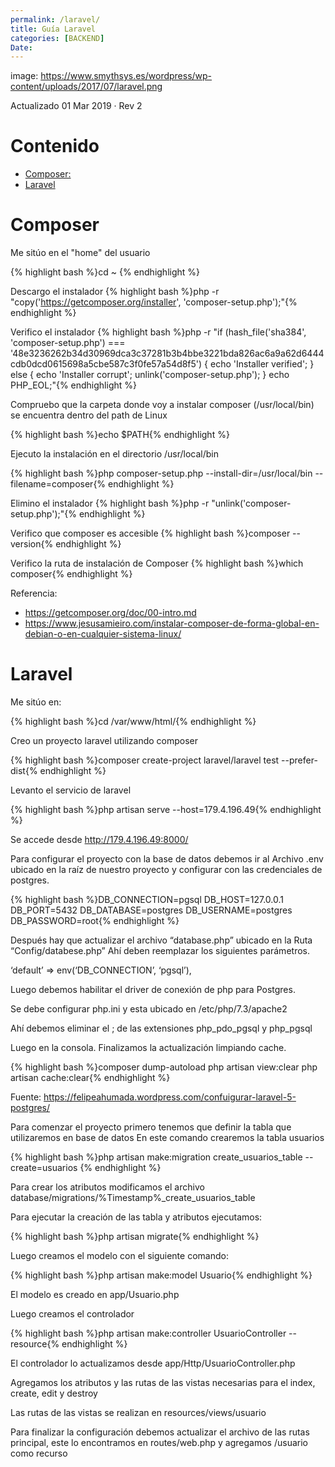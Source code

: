```yaml
---
permalink: /laravel/
title: Guía Laravel
categories: [BACKEND]
Date: 
---
```



image: https://www.smythsys.es/wordpress/wp-content/uploads/2017/07/laravel.png

Actualizado 01 Mar 2019 · Rev 2

# Contenido

- [Composer:](#composer)
- [Laravel](#laravel)



# Composer

Me sitúo en el "home" del usuario

{% highlight bash %}cd ~ {% endhighlight %}

Descargo el instalador
{% highlight bash %}php -r "copy('https://getcomposer.org/installer', 'composer-setup.php');"{% endhighlight %}


Verifico el instalador
{% highlight bash %}php -r "if (hash_file('sha384', 'composer-setup.php') === '48e3236262b34d30969dca3c37281b3b4bbe3221bda826ac6a9a62d6444cdb0dcd0615698a5cbe587c3f0fe57a54d8f5') { echo 'Installer verified'; } else { echo 'Installer corrupt'; unlink('composer-setup.php'); } echo PHP_EOL;"{% endhighlight %}


Compruebo que la carpeta donde voy a instalar composer (/usr/local/bin) se encuentra dentro del path de Linux

{% highlight bash %}echo $PATH{% endhighlight %}


Ejecuto la instalación en el directorio /usr/local/bin

{% highlight bash %}php composer-setup.php --install-dir=/usr/local/bin --filename=composer{% endhighlight %}


Elimino el instalador
{% highlight bash %}php -r "unlink('composer-setup.php');"{% endhighlight %}


Verifico que composer es accesible
{% highlight bash %}composer --version{% endhighlight %}


Verifico la ruta de instalación de Composer
{% highlight bash %}which composer{% endhighlight %}


Referencia: 

* https://getcomposer.org/doc/00-intro.md
* https://www.jesusamieiro.com/instalar-composer-de-forma-global-en-debian-o-en-cualquier-sistema-linux/

# Laravel

Me sitúo en:

{% highlight bash %}cd /var/www/html/{% endhighlight %}

Creo un proyecto laravel utilizando composer

{% highlight bash %}composer create-project laravel/laravel test --prefer-dist{% endhighlight %}

Levanto el servicio de laravel

{% highlight bash %}php artisan serve --host=179.4.196.49{% endhighlight %}

Se accede desde http://179.4.196.49:8000/

Para configurar el proyecto con la base de datos debemos ir al Archivo .env ubicado en la raíz de nuestro proyecto y configurar con las credenciales de postgres.

{% highlight bash %}DB_CONNECTION=pgsql
DB_HOST=127.0.0.1
DB_PORT=5432
DB_DATABASE=postgres
DB_USERNAME=postgres
DB_PASSWORD=root{% endhighlight %}

Después hay que actualizar el archivo “database.php” ubicado en la Ruta “Config/databese.php” 
Ahí deben reemplazar los siguientes parámetros.

‘default’ => env(‘DB_CONNECTION’, ‘pgsql’),

Luego debemos habilitar el driver de conexión de php para Postgres.

Se debe configurar php.ini y esta ubicado en /etc/php/7.3/apache2

Ahí debemos eliminar el ; de las extensiones php_pdo_pgsql y php_pgsql

Luego en la consola. Finalizamos la actualización limpiando cache.

{% highlight bash %}composer dump-autoload
php artisan view:clear
php artisan cache:clear{% endhighlight %}

Fuente: https://felipeahumada.wordpress.com/confuigurar-laravel-5-postgres/

Para comenzar el proyecto primero tenemos que definir la tabla que utilizaremos en base de datos
En este comando crearemos la tabla usuarios

{% highlight bash %}php artisan make:migration create_usuarios_table --create=usuarios {% endhighlight %}

Para crear los atributos modificamos el archivo database/migrations/%Timestamp%_create_usuarios_table

Para ejecutar la creación de las tabla y atributos ejecutamos:

{% highlight bash %}php artisan migrate{% endhighlight %}

Luego creamos el modelo con el siguiente comando:

{% highlight bash %}php artisan make:model Usuario{% endhighlight %}


El modelo es creado en app/Usuario.php

Luego creamos el controlador

{% highlight bash %}php artisan make:controller UsuarioController --resource{% endhighlight %}

El controlador lo actualizamos desde app/Http/UsuarioController.php

Agregamos los atributos y las rutas de las vistas necesarias para el index, create, edit y destroy

Las rutas de las vistas se realizan en resources/views/usuario

Para finalizar la configuración debemos actualizar el archivo de las rutas principal, este lo encontramos
en routes/web.php y  agregamos /usuario como recurso
